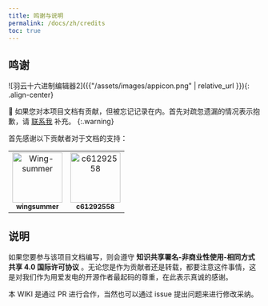 ```yaml
---
title: 鸣谢与说明
permalink: /docs/zh/credits
toc: true
---
```


## 鸣谢

![羽云十六进制编辑器2]({{"/assets/images/appicon.png" | relative_url }}){: .align-center}

🏅 如果您对本项目文档有贡献，但被忘记记录在内。首先对疏忽遗漏的情况表示抱歉，请 [联系我](https://github.com/Wing-summer) 补充。
{:.warning}

首先感谢以下贡献者对于文档的支持：

<table>
    <tr>
        <td align="center">
            <a href="https://github.com/Wing-summer">
                <img src="https://avatars.githubusercontent.com/u/59953528?v=4" width="100;" alt="Wing-summer"/>
                <br />
                <sub><b>wingsummer</b></sub>
            </a>
        </td>
        <td align="center">
            <a href="https://github.com/c61292558">
                <img src="https://avatars.githubusercontent.com/u/11317413?v=4" width="100;" alt="c61292558"/>
                <br />
                <sub><b>c61292558</b></sub>
            </a>
        </td>
    </tr>
</table>

## 说明

如果您要参与该项目文档编写，则会遵守 **知识共享署名-非商业性使用-相同方式共享 4.0 国际许可协议** 。无论您是作为贡献者还是转载，都要注意这件事情，这是对我们作为用爱发电的开源作者最起码的尊重，在此表示真诚的感谢。

本 WIKI 是通过 PR 进行合作，当然也可以通过 issue 提出问题来进行修改采纳。
